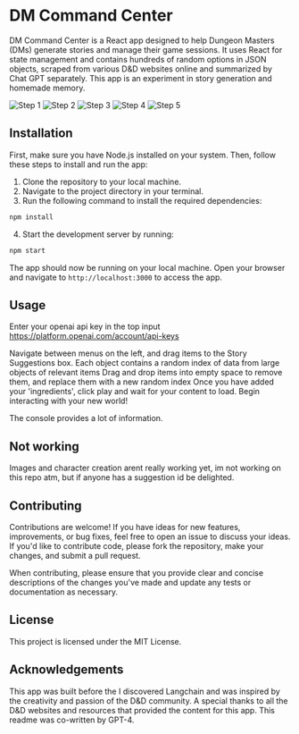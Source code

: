 # DM Command Center

DM Command Center is a React app designed to help Dungeon Masters (DMs) generate stories and manage their game sessions. It uses React for state management and contains hundreds of random options in JSON objects, scraped from various D&D websites online and summarized by Chat GPT separately. This app is an experiment in story generation and homemade memory.

![Step 1](public/step1.jpg)
![Step 2](public/step2.jpg)
![Step 3](public/step3.jpg)
![Step 4](public/step4.jpg)
![Step 5](public/step5.jpg)

## Installation

First, make sure you have Node.js installed on your system. Then, follow these steps to install and run the app:

1. Clone the repository to your local machine.
2. Navigate to the project directory in your terminal.
3. Run the following command to install the required dependencies:

```bash
npm install
```

4. Start the development server by running:

```bash
npm start
```

The app should now be running on your local machine. Open your browser and navigate to `http://localhost:3000` to access the app.

## Usage

Enter your openai api key in the top input
https://platform.openai.com/account/api-keys

Navigate between menus on the left, and drag items to the Story Suggestions box.
Each object contains a random index of data from large objects of relevant items
Drag and drop items into empty space to remove them, and replace them with a new random index
Once you have added your 'ingredients', click play and wait for your content to load.
Begin interacting with your new world!

The console provides a lot of information.

## Not working
Images and character creation arent really working yet, im not working on this repo atm, but if anyone has a suggestion id be delighted.


## Contributing

Contributions are welcome! If you have ideas for new features, improvements, or bug fixes, feel free to open an issue to discuss your ideas. If you'd like to contribute code, please fork the repository, make your changes, and submit a pull request.

When contributing, please ensure that you provide clear and concise descriptions of the changes you've made and update any tests or documentation as necessary.


## License

This project is licensed under the MIT License.

## Acknowledgements

This app was built before the I discovered Langchain and was inspired by the creativity and passion of the D&D community. A special thanks to all the D&D websites and resources that provided the content for this app. This readme was co-written by GPT-4.